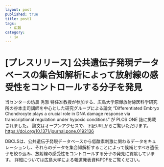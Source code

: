 ```yaml
---
layout: post
published: true
title: post1
tags:
  - 広報
category:
  - ja
---
```

# [プレスリリース] 公共遺伝子発現データベースの集合知解析によって放射線の感受性をコントロールする分子を発見

当センターの坊農 秀雅 特任准教授が参加する、広島大学原爆放射線医科学研究所の谷本圭司講師を中心とした研究グループによる論文 “Differentiated Embryo Chondrocyte plays a crucial role in DNA damage response via transcriptional regulation under hypoxic conditions” が PLOS ONE 誌に掲載されました。
論文はオープンアクセスで、下記URLからご覧いただけます。
https://doi.org/10.1371/journal.pone.0192136
 
DBCLSは、公共遺伝子発現データベースから低酸素刺激に関わるデータをキュレーションし、それらのデータを集合知解析することによって候補とすべき遺伝子を絞り込み、放射線の感受性をコントロールする分子の発見に貢献しています。
詳細については広島大学による報道発表資料PDFをご覧ください。
